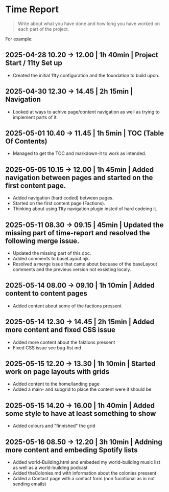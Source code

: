 # Time Report

> Write about what you have done and how long you have worked on each part of the project.

For example: 

## 2025-04-28 10.20 -> 12.00 | 1h 40min | Project Start / 11ty Set up
  - Created the initial 11ty configuration and the foundation to build upon.

## 2025-04-30 12.30 -> 14.45 | 2h 15min | Navigation
  - Looked at ways to achive page/content navigation as well as trying to implement parts of it.

## 2025-05-01 10.40 -> 11.45 | 1h 5min | TOC (Table Of Contents)
  - Managed to get the TOC and markdown-it to work as intended.

## 2025-05-05 10.15 -> 12.00 | 1h 45min | Added navigation between pages and started on the first content page.
  - Added navigation (hard coded) between pages.
  - Started on the first content page (Factions).
  - Thinking about using 11ty navigation plugin insted of hard codeing it.

## 2025-05-11 08.30 -> 09.15 | 45min | Updated the missing part of time-report and resolved the following merge issue.
  - Updated the missing part of this doc.
  - Added comments to baseLayout.njk.
  - Resolved a merge issue that came about becuase of the baseLayout comments and the previeus version not exsisting localy.

## 2025-05-14 08.00 -> 09.10 | 1h 10min | Added content to content pages
  - Added content about some of the factions pressent

## 2025-05-14 12.30 -> 14.45 | 2h 15min | Added more content and fixed CSS issue
  - Added more content about the faktions pressent
  - Fixed CSS issue see bug-list.md

## 2025-05-15 12.20 -> 13.30 | 1h 10min | Started work on page layouts with grids
  - Added content to the home/landing page
  - Added a main- and subgrid to place the content were it should be

## 2025-05-15 14.20 -> 16.00 | 1h 40min | Added some style to have at least something to show
  - Added colours and "finnished" the grid

## 2025-05-16 08.50 -> 12.20 | 3h 10min | Addning more content and embeding Spotify lists
  - Added world-Building.html and embeded my world-building music list as well as a world-building podcast
  - Added theColonies.md with information about the colonies pressent
  - Added a Contact page with a contact form (non fucntional as in not sending emails)